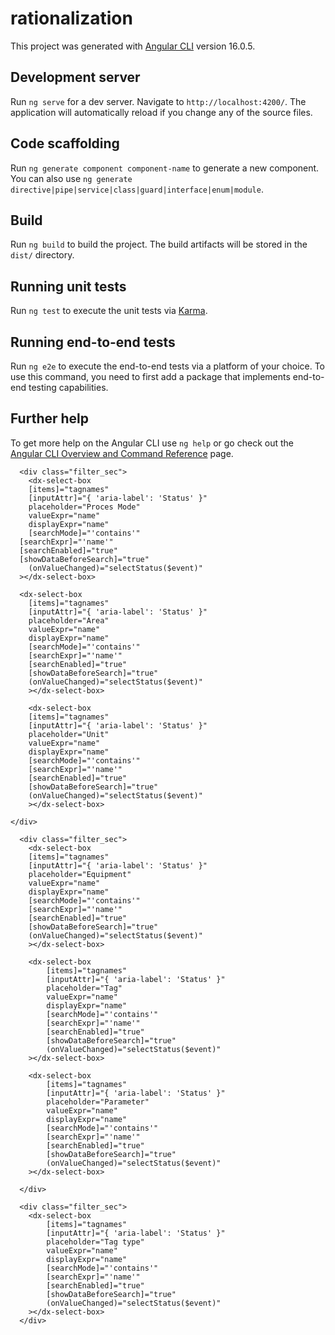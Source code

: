 # rationalization

This project was generated with [Angular CLI](https://github.com/angular/angular-cli) version 16.0.5.

## Development server

Run `ng serve` for a dev server. Navigate to `http://localhost:4200/`. The application will automatically reload if you change any of the source files.

## Code scaffolding

Run `ng generate component component-name` to generate a new component. You can also use `ng generate directive|pipe|service|class|guard|interface|enum|module`.

## Build

Run `ng build` to build the project. The build artifacts will be stored in the `dist/` directory.

## Running unit tests

Run `ng test` to execute the unit tests via [Karma](https://karma-runner.github.io).

## Running end-to-end tests

Run `ng e2e` to execute the end-to-end tests via a platform of your choice. To use this command, you need to first add a package that implements end-to-end testing capabilities.

## Further help

To get more help on the Angular CLI use `ng help` or go check out the [Angular CLI Overview and Command Reference](https://angular.io/cli) page.


      <div class="filter_sec">
        <dx-select-box
        [items]="tagnames"
        [inputAttr]="{ 'aria-label': 'Status' }"
        placeholder="Proces Mode"
        valueExpr="name"
        displayExpr="name"
        [searchMode]="'contains'"
      [searchExpr]="'name'"
      [searchEnabled]="true"
      [showDataBeforeSearch]="true"
        (onValueChanged)="selectStatus($event)"
      ></dx-select-box>

      <dx-select-box
        [items]="tagnames"
        [inputAttr]="{ 'aria-label': 'Status' }"
        placeholder="Area"
        valueExpr="name"
        displayExpr="name"
        [searchMode]="'contains'"
        [searchExpr]="'name'"
        [searchEnabled]="true"
        [showDataBeforeSearch]="true"
        (onValueChanged)="selectStatus($event)"
        ></dx-select-box>

        <dx-select-box
        [items]="tagnames"
        [inputAttr]="{ 'aria-label': 'Status' }"
        placeholder="Unit"
        valueExpr="name"
        displayExpr="name"
        [searchMode]="'contains'"
        [searchExpr]="'name'"
        [searchEnabled]="true"
        [showDataBeforeSearch]="true"
        (onValueChanged)="selectStatus($event)"
        ></dx-select-box>

    </div>

      <div class="filter_sec">
        <dx-select-box
        [items]="tagnames"
        [inputAttr]="{ 'aria-label': 'Status' }"
        placeholder="Equipment"
        valueExpr="name"
        displayExpr="name"
        [searchMode]="'contains'"
        [searchExpr]="'name'"
        [searchEnabled]="true"
        [showDataBeforeSearch]="true"
        (onValueChanged)="selectStatus($event)"
        ></dx-select-box>

        <dx-select-box
            [items]="tagnames"
            [inputAttr]="{ 'aria-label': 'Status' }"
            placeholder="Tag"
            valueExpr="name"
            displayExpr="name"
            [searchMode]="'contains'"
            [searchExpr]="'name'"
            [searchEnabled]="true"
            [showDataBeforeSearch]="true"
            (onValueChanged)="selectStatus($event)"
        ></dx-select-box>

        <dx-select-box
            [items]="tagnames"
            [inputAttr]="{ 'aria-label': 'Status' }"
            placeholder="Parameter"
            valueExpr="name"
            displayExpr="name"
            [searchMode]="'contains'"
            [searchExpr]="'name'"
            [searchEnabled]="true"
            [showDataBeforeSearch]="true"
            (onValueChanged)="selectStatus($event)"
        ></dx-select-box>

      </div>
      
      <div class="filter_sec">
        <dx-select-box
            [items]="tagnames"
            [inputAttr]="{ 'aria-label': 'Status' }"
            placeholder="Tag type"
            valueExpr="name"
            displayExpr="name"
            [searchMode]="'contains'"
            [searchExpr]="'name'"
            [searchEnabled]="true"
            [showDataBeforeSearch]="true"
            (onValueChanged)="selectStatus($event)"
        ></dx-select-box>
      </div>
